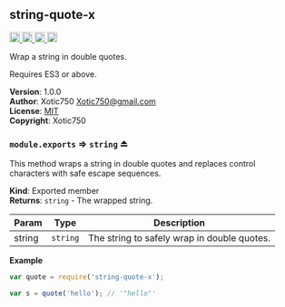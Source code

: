 <a name="module_string-quote-x"></a>

## string-quote-x
<a href="https://travis-ci.org/Xotic750/string-quote-x"
title="Travis status">
<img
src="https://travis-ci.org/Xotic750/string-quote-x.svg?branch=master"
alt="Travis status" height="18">
</a>
<a href="https://david-dm.org/Xotic750/string-quote-x"
title="Dependency status">
<img src="https://david-dm.org/Xotic750/string-quote-x.svg"
alt="Dependency status" height="18"/>
</a>
<a
href="https://david-dm.org/Xotic750/string-quote-x#info=devDependencies"
title="devDependency status">
<img src="https://david-dm.org/Xotic750/string-quote-x/dev-status.svg"
alt="devDependency status" height="18"/>
</a>
<a href="https://badge.fury.io/js/string-quote-x" title="npm version">
<img src="https://badge.fury.io/js/string-quote-x.svg"
alt="npm version" height="18">
</a>

Wrap a string in double quotes.

Requires ES3 or above.

**Version**: 1.0.0  
**Author**: Xotic750 <Xotic750@gmail.com>  
**License**: [MIT](&lt;https://opensource.org/licenses/MIT&gt;)  
**Copyright**: Xotic750  
<a name="exp_module_string-quote-x--module.exports"></a>

### `module.exports` ⇒ <code>string</code> ⏏
This method wraps a string in double quotes and replaces control characters
with safe escape sequences.

**Kind**: Exported member  
**Returns**: <code>string</code> - The wrapped string.  

| Param | Type | Description |
| --- | --- | --- |
| string | <code>string</code> | The string to safely wrap in double quotes. |

**Example**  
```js
var quote = require('string-quote-x');

var s = quote('hello'); // '"hello"'
```
